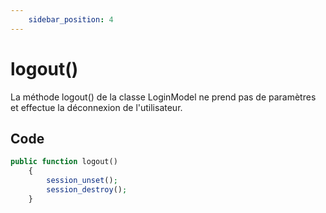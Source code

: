 ```yaml
---
    sidebar_position: 4
---
```


# logout()

La méthode logout() de la classe LoginModel ne prend pas de paramètres et effectue la déconnexion de l'utilisateur.

## Code

```php title="LoginModel.php"
public function logout()
    {
        session_unset();
        session_destroy();
    }
```